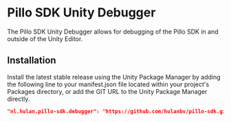 # Pillo SDK Unity Debugger

The Pillo SDK Unity Debugger allows for debugging of the Pillo SDK in and outside of the Unity Editor.

## Installation

Install the latest stable release using the Unity Package Manager by adding the following line to your manifest.json file located within your project's Packages directory, or add the GIT URL to the Unity Package Manager directly.

```json
"nl.hulan.pillo-sdk.debugger": "https://github.com/hulanbv/pillo-sdk.git?path=/UnityDebugger"
```
